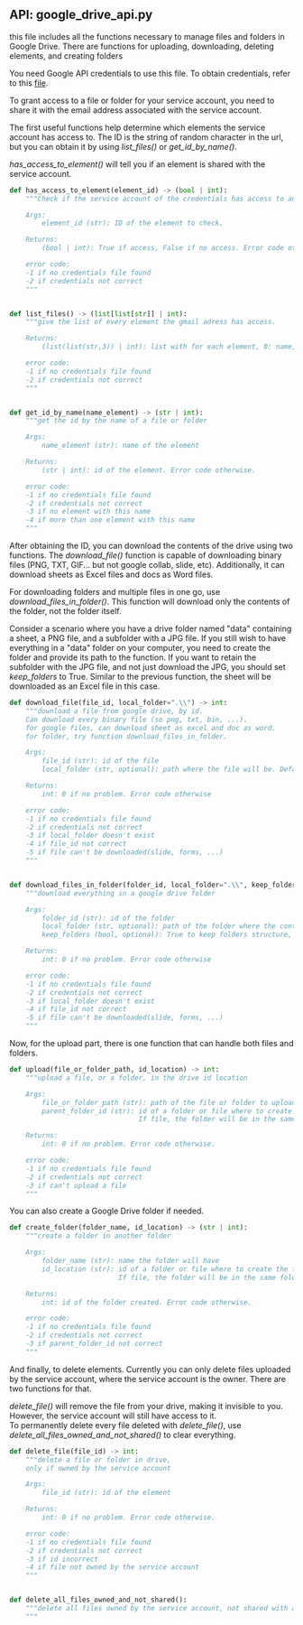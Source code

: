 ## API: google_drive_api.py

this file includes all the functions necessary to manage files and folders in Google Drive. There are functions for uploading, downloading, deleting elements, and creating folders

You need Google API credentials to use this file. To obtain credentials, refer to this [file](credentials_google_api.md).


To grant access to a file or folder for your service account, you need to share it with the email address associated with the service account.

The first useful functions help determine which elements the service account has access to. The ID is the string of random character in the url, but you can obtain it by using *list_files()* or *get_id_by_name()*.

*has_access_to_element()* will tell you if an element is shared with the service account.

```python
def has_access_to_element(element_id) -> (bool | int):
    """Check if the service account of the credentials has access to an element with the given ID.

    Args:
        element_id (str): ID of the element to check.

    Returns:
        (bool | int): True if access, False if no access. Error code otherwise

    error code:
    -1 if no credentials file found
    -2 if credentials not correct
    """


def list_files() -> (list[list[str]] | int):
    """give the list of every element the gmail adress has access.

    Returns:
        (list(list(str,3)) | int): list with for each element, 0: name, 1: id, 2: type. Error code otherwise

    error code:
    -1 if no credentials file found
    -2 if credentials not correct
    """


def get_id_by_name(name_element) -> (str | int):
    """get the id by the name of a file or folder

    Args:
        name_element (str): name of the element

    Returns:
        (str | int): id of the element. Error code otherwise.

    error code:
    -1 if no credentials file found
    -2 if credentials not correct
    -3 if no element with this name
    -4 if more than one element with this name
    """
```


After obtaining the ID, you can download the contents of the drive using two functions.
The *download_file()* function is capable of downloading binary files (PNG, TXT, GIF... but not google collab, slide, etc). Additionally, it can download sheets as Excel files and docs as Word files.

For downloading folders and multiple files in one go, use *download_files_in_folder()*. This function will download only the contents of the folder, not the folder itself.

Consider a scenario where you have a drive folder named "data" containing a sheet, a PNG file, and a subfolder with a JPG file. If you still wish to have everything in a "data" folder on your computer, you need to create the folder and provide its path to the function. If you want to retain the subfolder with the JPG file, and not just download the JPG, you should set *keep_folders* to True. Similar to the previous function, the sheet will be downloaded as an Excel file in this case.

```python
def download_file(file_id, local_folder=".\\") -> int:
    """download a file from google drive, by id.
    Can download every binary file (so png, txt, bin, ...).
    for google files, can download sheet as excel and doc as word.
    for folder, try function download_files_in_folder.

    Args:
        file_id (str): id of the file
        local_folder (str, optional): path where the file will be. Defaults to ".\\".

    Returns:
        int: 0 if no problem. Error code otherwise

    error code:
    -1 if no credentials file found
    -2 if credentials not correct
    -3 if local_folder doesn't exist
    -4 if file_id not correct
    -5 if file can't be downloaded(slide, forms, ...)
    """


def download_files_in_folder(folder_id, local_folder=".\\", keep_folders=False) -> int:
    """download everything in a google drive folder

    Args:
        folder_id (str): id of the folder
        local_folder (str, optional): path of the folder where the content downloaded will be. Defaults to ".\".
        keep_folders (bool, optional): True to keep folders structure, False to download files only . Defaults to False.

    Returns:
        int: 0 if no problem. Error code otherwise

    error code:
    -1 if no credentials file found
    -2 if credentials not correct
    -3 if local_folder doesn't exist
    -4 if file_id not correct
    -5 if file can't be downloaded(slide, forms, ...)
    """
```


Now, for the upload part, there is one function that can handle both files and folders.

```python
def upload(file_or_folder_path, id_location) -> int:
    """upload a file, or a folder, in the drive id location

    Args:
        file_or_folder_path (str): path of the file or folder to upload
        parent_folder_id (str): id of a folder or file where to create the folder.
                                If file, the folder will be in the same folder than this file.

    Returns:
        int: 0 if no problem. Error code otherwise.

    error code:
    -1 if no credentials file found
    -2 if credentials not correct
    -3 if can't upload a file
    """
```

You can also create a Google Drive folder if needed.

```python
def create_folder(folder_name, id_location) -> (str | int):
    """create a folder in another folder

    Args:
        folder_name (str): name the folder will have
        id_location (str): id of a folder or file where to create the folder.
                           If file, the folder will be in the same folder than this file.

    Returns:
        int: id of the folder created. Error code otherwise.

    error code:
    -1 if no credentials file found
    -2 if credentials not correct
    -3 if parent_folder_id not correct
    """
```

And finally, to delete elements. Currently you can only delete files uploaded by the service account, where the service account is the owner. There are two functions for that.

*delete_file()* will remove the file from your drive, making it invisible to you. However, the service account will still have access to it.<br>
To permanently delete every file deleted with *delete_file()*, use *delete_all_files_owned_and_not_shared()* to clear everything.

```python
def delete_file(file_id) -> int:
    """delete a file or folder in drive,
    only if owned by the service account

    Args:
        file_id (str): id of the element

    Returns:
        int: 0 if no problem. Error code otherwise.

    error code:
    -1 if no credentials file found
    -2 if credentials not correct
    -3 if id incorrect
    -4 if file not owned by the service account
    """


def delete_all_files_owned_and_not_shared():
    """delete all files owned by the service account, not shared with anyone
    """
```